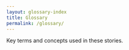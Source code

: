 ```yaml
---
layout: glossary-index
title: Glossary
permalink: /glossary/
---
```


Key terms and concepts used in these stories.